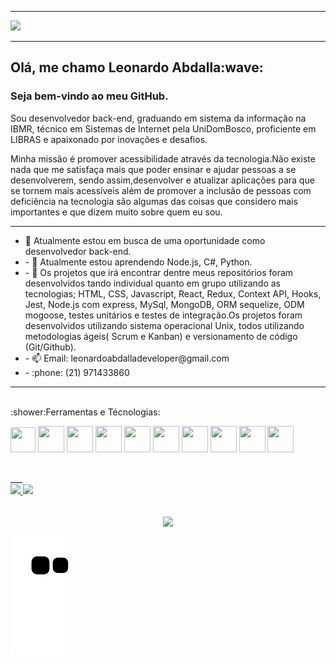 ___

<p> <img src="https://raw.githubusercontent.com/joaopauloaramuni/joaopauloaramuni/master/img/header.png" /> </p>

___

<h2>Olá, me chamo Leonardo Abdalla:wave:</h2>
<h3>Seja bem-vindo ao meu GitHub.</h3>

<p>Sou desenvolvedor back-end, graduando em sistema da informação na IBMR, técnico em Sistemas de Internet pela UniDomBosco, proficiente em LIBRAS e apaixonado por inovações e desafios.</p> 

<p>Minha missão é promover acessibilidade através da tecnologia.Não existe nada que me satisfaça mais que poder ensinar e ajudar pessoas a se desenvolverem, sendo assim,desenvolver e atualizar aplicações para que se tornem mais acessíveis além de promover a inclusão de pessoas com deficiência na tecnologia são algumas das coisas que considero mais importantes e que dizem muito sobre quem eu sou.</p>

___

<ul>
  <li>🔭 Atualmente estou em busca de uma oportunidade como desenvolvedor back-end.</li>
  <li>- 🌱 Atualmente estou aprendendo Node.js, C#, Python.</li>
  <li>- 👯 Os projetos que irá encontrar dentre meus repositórios foram desenvolvidos tando individual quanto em grupo utilizando as tecnologias; HTML, CSS, Javascript, React, Redux, Context API, Hooks, Jest, Node.js com express, MySql, MongoDB, ORM sequelize, ODM mogoose, testes unitários e testes de integração.Os projetos foram desenvolvidos utilizando sistema operacional Unix, todos utilizando metodologias ágeis( Scrum e Kanban) e versionamento de código (Git/Github).</li>
  <li>- 📫 Email: leonardoabdalladeveloper@gmail.com</li>
  <li>- :phone: (21) 971433860</li>
</ul>

___

</br>
:shower:Ferramentas e Técnologias:
<p> <img src="https://cdn.jsdelivr.net/gh/devicons/devicon/icons/linux/linux-original.svg" width="40" height="40"/> 
<img height="42" width="42" src="https://cdn.jsdelivr.net/gh/devicons/devicon/icons/html5/html5-original-wordmark.svg"/> <img height="42" width="42" src="https://cdn.jsdelivr.net/gh/devicons/devicon/icons/css3/css3-original-wordmark.svg" />
<img height="42" width="42" src="https://cdn.jsdelivr.net/gh/devicons/devicon/icons/react/react-original-wordmark.svg" />
<img height="42" width="42" src="https://cdn.jsdelivr.net/gh/devicons/devicon/icons/javascript/javascript-original.svg" />
<img height="42" width="42" src="https://cdn.jsdelivr.net/gh/devicons/devicon/icons/nodejs/nodejs-original-wordmark.svg" />
<img height="42" width="42" src="https://cdn.jsdelivr.net/gh/devicons/devicon/icons/mysql/mysql-original-wordmark.svg" />
<img height="42" width="42" src="https://cdn.jsdelivr.net/gh/devicons/devicon/icons/sequelize/sequelize-original-wordmark.svg" />
<img height="42" width="42" src="https://cdn.jsdelivr.net/gh/devicons/devicon/icons/mongodb/mongodb-original-wordmark.svg" />
<img height="42" width="42" src="https://cdn.jsdelivr.net/gh/devicons/devicon/icons/typescript/typescript-original.svg" />
</p>
</br>
___

<div>
<a href="https://github.com/leonardoabdalla">
<img height="180em" src="https://github-readme-stats.vercel.app/api/top-langs/?username=leonardoabdalla&layout=compact&langs_count=7&theme=dracula"/>
<img height="180em" src="https://github-readme-stats.vercel.app/api?username=leonardoabdalla&show_icons=true&theme=dracula&include_all_commits=true&count_private=true"/>
</div>
</br>

<p align="center">  <img align="center" src="https://profile-counter.glitch.me/leonardoabdalla.count.svg" /></p>

![snake gif](https://github.com/leonardoabdalla/leonardoabdalla/blob/output/github-contribution-grid-snake.svg)
